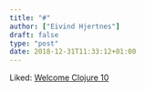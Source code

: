 ```yaml
---
title: "#"
author: ["Eivind Hjertnes"]
draft: false
type: "post"
date: 2018-12-31T11:33:12+01:00
---
```


Liked:
[Welcome
Clojure 10](https://blog.klipse.tech//clojure/2018/12/18/welcome-clojure-10.html)
